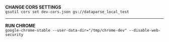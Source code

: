 **CHANGE CORS SETTINGS**
<br />
`gsutil cors set dev-cors.json gs://dataparse_local_test`

---
**RUN CHROME**
<br />
`google-chrome-stable --user-data-dir="/tmp/chrome-dev" --disable-web-security`

